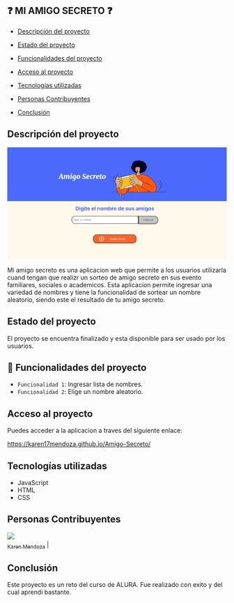 ## :question: MI AMIGO SECRETO :question:

- [Descripción del proyecto](#descripción-del-proyecto)

- [Estado del proyecto](#Estado-del-proyecto)

- [Funcionalidades del proyecto](#Funcionalidades-del-proyecto)

- [Acceso al proyecto](#acceso-al-proyecto)

- [Tecnologías utilizadas](#tecnologías-utilizadas)

- [Personas Contribuyentes](#personas-contribuyentes)

- [Conclusión](#conclusión)

## Descripción del proyecto

![MI AMIGO SECRETO](image-4.png)

Mi amigo secreto es una aplicacion web que permite a los usuarios utilizarla cuand tengan que realizr un sorteo de amigo secreto en sus evento familiares, sociales o academicos. Esta aplicacion permite ingresar una variedad de nombres y tiene la funcionalidad de sortear un nombre aleatorio, siendo este el resultado de tu amigo secreto.

## Estado del proyecto

El proyecto se encuentra finalizado y esta disponible para ser usado por los usuarios.

## :hammer: Funcionalidades del proyecto

- `Funcionalidad 1`: Ingresar lista de nombres.
- `Funcionalidad 2`: Elige un nombre aleatorio.

## Acceso al proyecto

Puedes acceder a la aplicacion a traves del siguiente enlace:

https://karen17mendoza.github.io/Amigo-Secreto/

## Tecnologías utilizadas

- JavaScript
- HTML
- CSS

## Personas Contribuyentes

[<img src="https://avatars.githubusercontent.com/u/163893381?s=400&u=ef101af3a47e91d4f887453ec5f797470719d7ca&v=4" width=115><br><sub>Karen Mendoza</sub>](https://github.com/Karen17Mendoza) |

## Conclusión

Este proyecto es un reto del curso de ALURA. Fue realizado con exito y del cual aprendi bastante.
